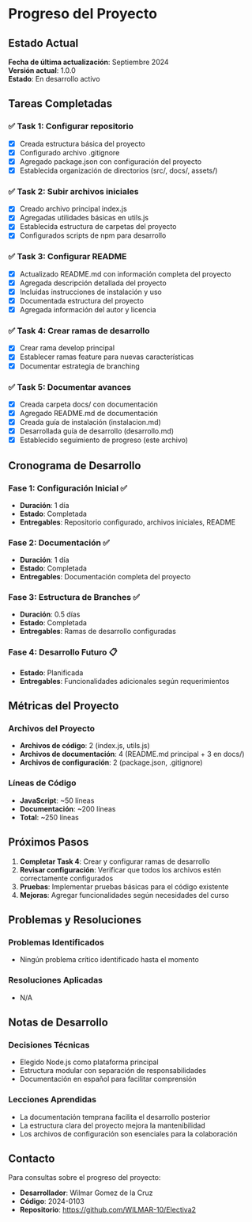 # Progreso del Proyecto

## Estado Actual

**Fecha de última actualización**: Septiembre 2024  
**Versión actual**: 1.0.0  
**Estado**: En desarrollo activo

## Tareas Completadas

### ✅ Task 1: Configurar repositorio
- [x] Creada estructura básica del proyecto
- [x] Configurado archivo .gitignore
- [x] Agregado package.json con configuración del proyecto
- [x] Establecida organización de directorios (src/, docs/, assets/)

### ✅ Task 2: Subir archivos iniciales
- [x] Creado archivo principal index.js
- [x] Agregadas utilidades básicas en utils.js
- [x] Establecida estructura de carpetas del proyecto
- [x] Configurados scripts de npm para desarrollo

### ✅ Task 3: Configurar README
- [x] Actualizado README.md con información completa del proyecto
- [x] Agregada descripción detallada del proyecto
- [x] Incluidas instrucciones de instalación y uso
- [x] Documentada estructura del proyecto
- [x] Agregada información del autor y licencia

### ✅ Task 4: Crear ramas de desarrollo
- [x] Crear rama develop principal
- [x] Establecer ramas feature para nuevas características
- [x] Documentar estrategia de branching

### ✅ Task 5: Documentar avances
- [x] Creada carpeta docs/ con documentación
- [x] Agregado README.md de documentación
- [x] Creada guía de instalación (instalacion.md)
- [x] Desarrollada guía de desarrollo (desarrollo.md)
- [x] Establecido seguimiento de progreso (este archivo)

## Cronograma de Desarrollo

### Fase 1: Configuración Inicial ✅
- **Duración**: 1 día
- **Estado**: Completada
- **Entregables**: Repositorio configurado, archivos iniciales, README

### Fase 2: Documentación ✅
- **Duración**: 1 día  
- **Estado**: Completada
- **Entregables**: Documentación completa del proyecto

### Fase 3: Estructura de Branches ✅
- **Duración**: 0.5 días
- **Estado**: Completada
- **Entregables**: Ramas de desarrollo configuradas

### Fase 4: Desarrollo Futuro 📋
- **Estado**: Planificada
- **Entregables**: Funcionalidades adicionales según requerimientos

## Métricas del Proyecto

### Archivos del Proyecto
- **Archivos de código**: 2 (index.js, utils.js)
- **Archivos de documentación**: 4 (README.md principal + 3 en docs/)
- **Archivos de configuración**: 2 (package.json, .gitignore)

### Líneas de Código
- **JavaScript**: ~50 líneas
- **Documentación**: ~200 líneas
- **Total**: ~250 líneas

## Próximos Pasos

1. **Completar Task 4**: Crear y configurar ramas de desarrollo
2. **Revisar configuración**: Verificar que todos los archivos estén correctamente configurados
3. **Pruebas**: Implementar pruebas básicas para el código existente
4. **Mejoras**: Agregar funcionalidades según necesidades del curso

## Problemas y Resoluciones

### Problemas Identificados
- Ningún problema crítico identificado hasta el momento

### Resoluciones Aplicadas
- N/A

## Notas de Desarrollo

### Decisiones Técnicas
- Elegido Node.js como plataforma principal
- Estructura modular con separación de responsabilidades
- Documentación en español para facilitar comprensión

### Lecciones Aprendidas
- La documentación temprana facilita el desarrollo posterior
- La estructura clara del proyecto mejora la mantenibilidad
- Los archivos de configuración son esenciales para la colaboración

## Contacto

Para consultas sobre el progreso del proyecto:
- **Desarrollador**: Wilmar Gomez de la Cruz
- **Código**: 2024-0103
- **Repositorio**: https://github.com/WILMAR-10/Electiva2